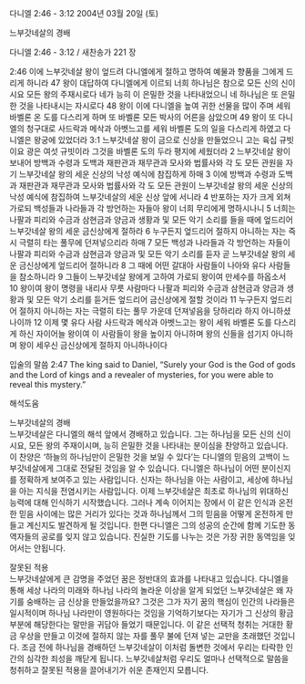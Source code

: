 다니엘 2:46 - 3:12 
2004년 03월 20일 (토)

느부갓네살의 경배



다니엘 2:46 - 3:12 / 새찬송가 221 장


2:46 이에 느부갓네살 왕이 엎드려 다니엘에게 절하고 명하여 예물과 향품을 그에게 드리게 하니라 47 왕이 대답하여 다니엘에게 이르되 너희 하나님은 참으로 모든 신의 신이시요 모든 왕의 주재시로다 네가 능히 이 은밀한 것을 나타내었으니 네 하나님은 또 은밀한 것을 나타내시는 자시로다 48 왕이 이에 다니엘을 높여 귀한 선물을 많이 주며 세워 바벨론 온 도를 다스리게 하며 또 바벨론 모든 박사의 어른을 삼았으며 49 왕이 또 다니엘의 청구대로 사드락과 메삭과 아벳느고를 세워 바벨론 도의 일을 다스리게 하였고 다니엘은 왕궁에 있었더라 3:1 느부갓네살 왕이 금으로 신상을 만들었으니 고는 육십 규빗이요 광은 여섯 규빗이라 그것을 바벨론 도의 두라 평지에 세웠더라 2 느부갓네살 왕이 보내어 방백과 수령과 도백과 재판관과 재무관과 모사와 법률사와 각 도 모든 관원을 자기 느부갓네살 왕의 세운 신상의 낙성 예식에 참집하게 하매 3 이에 방백과 수령과 도백과 재판관과 재무관과 모사와 법률사와 각 도 모든 관원이 느부갓네살 왕의 세운 신상의 낙성 예식에 참집하여 느부갓네살의 세운 신상 앞에 서니라 4 반포하는 자가 크게 외쳐 가로되 백성들과 나라들과 각 방언하는 자들아 왕이 너희 무리에게 명하시나니 5 너희는 나팔과 피리와 수금과 삼현금과 양금과 생황과 및 모든 악기 소리를 들을 때에 엎드리어 느부갓네살 왕의 세운 금신상에게 절하라 6 누구든지 엎드리어 절하지 아니하는 자는 즉시 극렬히 타는 풀무에 던져넣으리라 하매 7 모든 백성과 나라들과 각 방언하는 자들이 나팔과 피리와 수금과 삼현금과 양금과 및 모든 악기 소리를 듣자 곧 느부갓네살 왕의 세운 금신상에게 엎드리어 절하니라 8 그 때에 어떤 갈대아 사람들이 나아와 유다 사람들을 참소하니라 9 그들이 느부갓네살 왕에게 고하여 가로되 왕이여 만세수를 하옵소서 10 왕이여 왕이 명령을 내리사 무릇 사람마다 나팔과 피리와 수금과 삼현금과 양금과 생황과 및 모든 악기 소리를 듣거든 엎드리어 금신상에게 절할 것이라 11 누구든지 엎드리어 절하지 아니하는 자는 극렬히 타는 풀무 가운데 던져넣음을 당하리라 하지 아니하셨나이까 12 이제 몇 유다 사람 사드락과 메삭과 아벳느고는 왕이 세워 바벨론 도를 다스리게 하신 자이어늘 왕이여 이 사람들이 왕을 높이지 아니하며 왕의 신들을 섬기지 아니하며 왕이 세우신 금신상에게 절하지 아니하나이다 

입술의 말씀 
2:47 The king said to Daniel, “Surely your God is the God of gods and the Lord of kings and a revealer of mysteries, for you were able to reveal this mystery.”

해석도움





느부갓네살의 경배  
느부갓네살은 다니엘의 해석 앞에서 경배하고 있습니다. 그는 하나님을 모든 신의 신이시요, 모든 왕의 주재이시며, 능히 은밀한 것을 나타내는 분이심을 찬양하고 있습니다. 이 찬양은 ‘하늘의 하나님만이 은밀한 것을 보일 수 있다’는 다니엘의 믿음의 고백이 느부갓네살에게 그대로 전달된 것임을 알 수 있습니다. 다니엘은 하나님이 어떤 분이신지를 정확하게 보여주고 있는 사람입니다. 신자는 하나님을 아는 사람이고, 세상에 하나님을 아는 지식을 전염시키는 사람입니다. 이제 느부갓네살은 최초로 하나님의 위대하신 능력에 대해 인식하기 시작했습니다. 그러나 계속 이어지는 장에서 이 같은 인식과 온전한 믿음 사이에는 많은 거리가 있다는 것과 하나님께서 그의 믿음을 어떻게 온전하게 만들고 계신지도 발견하게 될 것입니다. 한편 다니엘은 그의 성공의 순간에 함께 기도한 동역자들의 공로를 잊지 않고 있습니다. 진실한 기도를 나누는 것은 가장 귀한 동역임을 잊어서는 안됩니다.  

잘못된 적용  
느부갓네살에게 큰 감명을 주었던 꿈은 정반대의 효과를 나타내고 있습니다. 다니엘을 통해 세상 나라의 미래와 하나님 나라의 놀라운 이상을 알게 되었던 느부갓네살은 왜 자기를 숭배하는 금 신상을 만들었을까요? 그것은 그가 자기 꿈의 핵심이 인간의 나라들은 일시적이며 하나님 나라만이 영원하다는 것임을 기억하기보다는 자기가 그 신상의 황금부분에 해당한다는 말만을 귀담아 들었기 때문입니다. 이 같은 선택적 청취는 거대한 황금 우상을 만들고 이것에 절하지 않는 자를 풀무 불에 던져 넣는 교만을 초래했던 것입니다. 조금 전에 하나님을 경배하던 느부갓네살이 이처럼 돌변한 것에서 우리는 타락한 인간의 심각한 죄성을 깨닫게 됩니다. 느부갓네살처럼 우리도 얼마나 선택적으로 말씀을 청취하고 잘못된 적용을 끌어내기가 쉬운 존재인지 모릅니다.
